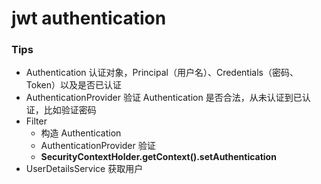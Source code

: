 # jwt authentication

### Tips

- Authentication 认证对象，Principal（用户名）、Credentials（密码、Token）以及是否已认证
- AuthenticationProvider 验证 Authentication 是否合法，从未认证到已认证，比如验证密码
- Filter
    - 构造 Authentication
    - AuthenticationProvider 验证
    - **SecurityContextHolder.getContext().setAuthentication**
- UserDetailsService 获取用户